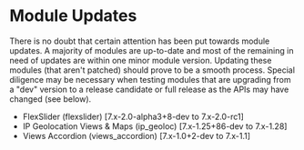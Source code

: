 # Module Updates

There is no doubt that certain attention has been put towards module updates. A majority of modules are up-to-date and most of the remaining in need of updates are within one minor module version. Updating these modules (that aren't patched) should prove to be a smooth process. Special diligence may be necessary when testing modules that are upgrading from a "dev" version to a release candidate or full release as the APIs may have changed (see below).

* FlexSlider (flexslider) [7.x-2.0-alpha3+8-dev to 7.x-2.0-rc1]
* IP Geolocation Views & Maps (ip_geoloc) [7.x-1.25+86-dev to 7.x-1.28]
* Views Accordion (views_accordion) [7.x-1.0+2-dev to 7.x-1.1]